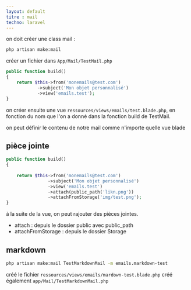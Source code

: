 ```yaml
---
layout: default
titre : mail
techno: laravel
---
```


on doit créer une class mail :
```bash
php artisan make:mail
```
créer un fichier dans `App/Mail/TestMail.php`
```php
public function build()
{
    return $this->from('monemails@test.com')
            ->subject('Mon objet personnalisé')
            ->view('emails.test');
}
```


on créer ensuite une vue `ressources/views/emails/test.blade.php`, en fonction du nom que l'on a donné dans la fonction
build de TestMail.


on peut définir le contenu de notre mail comme n'importe quelle vue blade

## pièce jointe

```php
public function build()
{
    
    return $this->from('monemails@test.com')
                ->subject('Mon objet personnalisé')
                ->view('emails.test')
                ->attach(public_path('likn.png'))
                ->attachFromStorage('img/test.png');
}
```

à la suite de la vue, on peut rajouter des pièces jointes.
- attach : depuis le dossier public avec public_path
- attachFromStorage : depuis le dossier Storage

## markdown

```bash
php artisan make:mail TestMarkdownMail -m emails.markdown-test
```

créé le fichier `ressources/views/emails/mardown-test.blade.php`
créé également `app/Mail/TestMarkdownMail.php`
